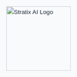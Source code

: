 <!DOCTYPE html>
<html lang="en">

<head>
    <meta charset="UTF-8">
    <meta name="viewport" content="width=device-width, initial-scale=1.0">
    <meta name="description" content="Stratix AI - Cutting-edge AI solutions for businesses">
    <title>Stratix AI | AI Solutions for Business Growth</title>
    <link rel="preconnect" href="https://fonts.googleapis.com">
    <link rel="preconnect" href="https://fonts.gstatic.com" crossorigin>
    <link href="https://fonts.googleapis.com/css2?family=Space+Grotesk:wght@300;400;500;600;700&display=swap" rel="stylesheet">
    <link rel="stylesheet" href="https://cdnjs.cloudflare.com/ajax/libs/font-awesome/6.4.0/css/all.min.css">
    <style>
        :root {
            --primary: #2563eb;
            --primary-dark: #1d4ed8;
            --dark: #1e293b;
            --light: #f8fafc;
            --gray: #94a3b8;
            --success: #10b981;
        }
        * {
            margin: 0;
            padding: 0;
            box-sizing: border-box;
        }
        body {
            font-family: 'Space Grotesk', sans-serif;
            line-height: 1.6;
            color: var(--dark);
            background-color: var(--light);
            overflow-x: hidden;
        }
        /* Splash Screen */
        #splash {
            position: fixed;
            top: 0;
            left: 0;
            width: 100%;
            height: 100%;
            background-color: var(--light);
            display: flex;
            justify-content: center;
            align-items: center;
            z-index: 9999;
            transition: opacity 1s ease;
        }
        #splash img {
            width: 150px;
            height: auto;
            animation: pulse 2s infinite;
        }
        @keyframes pulse {
            0% { transform: scale(1); }
            50% { transform: scale(1.1); }
            100% { transform: scale(1); }
        }
        /* Header */
        header {
            position: fixed;
            top: 0;
            width: 100%;
            background-color: rgba(255, 255, 255, 0.95);
            box-shadow: 0 2px 10px rgba(0, 0, 0, 0.1);
            z-index: 100;
            transition: all 0.3s ease;
        }
        header.scrolled {
            background-color: rgba(255, 255, 255, 0.98);
            box-shadow: 0 4px 15px rgba(0, 0, 0, 0.1);
        }
        nav {
            display: flex;
            justify-content: space-between;
            align-items: center;
            padding: 1rem 2rem;
            max-width: 1400px;
            margin: 0 auto;
        }
        .logo img {
            height: 40px;
            width: auto;
        }
        .nav-links {
            display: flex;
            gap: 2rem;
            align-items: center;
        }
        .nav-links a {
            text-decoration: none;
            color: var(--dark);
            font-weight: 500;
            transition: color 0.3s ease;
            position: relative;
        }
        .nav-links a:hover {
            color: var(--primary);
        }
        .nav-links a:after {
            content: '';
            position: absolute;
            width: 0;
            height: 2px;
            bottom: -5px;
            left: 0;
            background-color: var(--primary);
            transition: width 0.3s ease;
        }
        .nav-links a:hover:after {
            width: 100%;
        }
        .cta-btn {
            background-color: var(--primary);
            color: white;
            padding: 0.6rem 1.2rem;
            border-radius: 6px;
            font-weight: 600;
            transition: all 0.3s ease;
        }
        .cta-btn:hover {
            background-color: var(--primary-dark);
            transform: translateY(-2px);
        }
        #menu-toggle {
            display: none;
            background: none;
            border: none;
            font-size: 1.5rem;
            cursor: pointer;
            color: var(--dark);
        }
        /* Main Content */
        main {
            padding-top: 80px;
            max-width: 1400px;
            margin: 0 auto;
        }
        section {
            padding: 5rem 2rem;
            scroll-margin-top: 80px;
        }
        section:nth-child(even) {
            background-color: #f1f5f9;
        }
        h1, h2, h3 {
            line-height: 1.2;
            margin-bottom: 1.5rem;
        }
        h1 {
            font-size: 3.5rem;
            font-weight: 700;
        }
        h2 {
            font-size: 2.5rem;
            text-align: center;
            margin-bottom: 3rem;
            position: relative;
        }
        h2:after {
            content: '';
            position: absolute;
            width: 80px;
            height: 4px;
            background-color: var(--primary);
            bottom: -15px;
            left: 50%;
            transform: translateX(-50%);
            border-radius: 2px;
        }
        h3 {
            font-size: 1.5rem;
            color: var(--primary);
        }
        p {
            margin-bottom: 1rem;
            color: var(--gray);
        }
        /* Hero Section */
        .hero {
            min-height: 80vh;
            display: flex;
            flex-direction: column;
            justify-content: center;
            align-items: center;
            text-align: center;
            background: linear-gradient(135deg, rgba(37, 99, 235, 0.1) 0%, rgba(255, 255, 255, 1) 100%);
        }
        .hero p {
            font-size: 1.5rem;
            max-width: 700px;
            margin-bottom: 2rem;
        }
        .hero button {
            background-color: var(--primary);
            color: white;
            border: none;
            padding: 1rem 2rem;
            font-size: 1.1rem;
            border-radius: 6px;
            cursor: pointer;
            font-weight: 600;
            transition: all 0.3s ease;
        }
        .hero button:hover {
            background-color: var(--primary-dark);
            transform: translateY(-3px);
            box-shadow: 0 10px 20px rgba(37, 99, 235, 0.2);
        }
        /* Grid Layouts */
        .services-list, .industries-list {
            display: grid;
            grid-template-columns: repeat(auto-fit, minmax(300px, 1fr));
            gap: 2rem;
            margin-top: 2rem;
        }
        .services-list li, .industries-list li {
            background: white;
            padding: 2rem;
            border-radius: 10px;
            box-shadow: 0 5px 15px rgba(0, 0, 0, 0.05);
            transition: transform 0.3s ease, box-shadow 0.3s ease;
            list-style: none;
        }
        .services-list li:hover, .industries-list li:hover {
            transform: translateY(-10px);
            box-shadow: 0 15px 30px rgba(0, 0, 0, 0.1);
        }
        /* Contact Form */
        .contact-form {
            max-width: 600px;
            margin: 0 auto;
            background: white;
            padding: 2rem;
            border-radius: 10px;
            box-shadow: 0 5px 15px rgba(0, 0, 0, 0.05);
        }
        .contact-form p {
            text-align: center;
            margin-bottom: 2rem;
        }
        form {
            display: flex;
            flex-direction: column;
            gap: 1.5rem;
        }
        label {
            font-weight: 500;
            color: var(--dark);
        }
        input, textarea {
            padding: 0.8rem 1rem;
            border: 1px solid #ddd;
            border-radius: 6px;
            font-family: inherit;
            font-size: 1rem;
            transition: border-color 0.3s ease;
        }
        input:focus, textarea:focus {
            outline: none;
            border-color: var(--primary);
        }
        textarea {
            resize: vertical;
            min-height: 150px;
        }
        form button {
            background-color: var(--primary);
            color: white;
            border: none;
            padding: 1rem;
            font-size: 1rem;
            border-radius: 6px;
            cursor: pointer;
            font-weight: 600;
            transition: all 0.3s ease;
        }
        form button:hover {
            background-color: var(--primary-dark);
        }
        /* Footer */
        footer {
            text-align: center;
            padding: 2rem;
            background-color: var(--dark);
            color: white;
        }
        footer p {
            color: white;
        }
        /* Animations */
        .fade-in {
            opacity: 0;
            animation: fadeIn 1s ease forwards;
        }
        @keyframes fadeIn {
            to { opacity: 1; }
        }
        /* Mobile Styles */
        @media (max-width: 768px) {
            h1 {
                font-size: 2.5rem;
            }
            h2 {
                font-size: 2rem;
            }
            .nav-links {
                position: fixed;
                top: 80px;
                left: 0;
                width: 100%;
                background-color: white;
                flex-direction: column;
                gap: 1rem;
                padding: 2rem;
                box-shadow: 0 10px 15px rgba(0, 0, 0, 0.1);
                transform: translateY(-150%);
                transition: transform 0.3s ease;
            }
            .nav-links.show {
                transform: translateY(0);
            }
            .nav-links a {
                padding: 0.5rem 0;
            }
            #menu-toggle {
                display: block;
            }
            section {
                padding: 3rem 1.5rem;
            }
            .hero {
                min-height: 70vh;
                padding: 0 1.5rem;
            }
            .services-list, .industries-list {
                grid-template-columns: 1fr;
            }
        }
        /* Back to Top Button */
        #back-to-top {
            position: fixed;
            bottom: 2rem;
            right: 2rem;
            width: 50px;
            height: 50px;
            background-color: var(--primary);
            color: white;
            border: none;
            border-radius: 50%;
            display: flex;
            justify-content: center;
            align-items: center;
            cursor: pointer;
            opacity: 0;
            visibility: hidden;
            transition: all 0.3s ease;
            z-index: 99;
        }
        #back-to-top.visible {
            opacity: 1;
            visibility: visible;
        }
        #back-to-top:hover {
            background-color: var(--primary-dark);
            transform: translateY(-5px);
        }
    </style>
</head>
<body>
    <div id="splash">
        <img src="https://asset.cloudinary.com/dhpl09d00/e251cc600855de4f677b171c1aad74be" alt="Stratix AI Logo">
    </div>
    <header>
        <nav>
            <div class="logo">
                <img src="https://asset.cloudinary.com/dhpl09d00/e251cc600855de4f677b171c1aad74be">
            </div>
            <div class="nav-links">
                <a href="#about">About</a>
                <a href="#services">Services</a>
                <a href="#industries">Industries</a>
                <a href="#contact">Contact</a>
                <a class="cta-btn" href="#signup">Free Demo</a>
            </div>
            <button id="menu-toggle" aria-label="Toggle Navigation">☰</button>
        </nav>
    </header>
    <main>
        <section class="hero fade-in" id="hero">
            <h1>Transform Your Business with AI</h1>
            <p>Streamline operations, enhance decision-making, and drive growth with our cutting-edge AI solutions tailored to your needs.</p>
            <button onclick="window.location.href='#contact'">Book a Free Consultation</button>
        </section>
        <section id="about" class="fade-in">
            <h2>About Us</h2>
            <div class="about-content">
                <p>Stratix AI pioneers intelligent automation solutions that redefine industry standards. </p>
                <p>Our team of AI engineers combine technological excellence with practical business acumen to deliver solutions that work in the real world. We don't just implement AI - we build strategic partnerships that drive continuous innovation.</p>
                <div class="stats-grid" style="display: grid; grid-template-columns: repeat(3, 1fr); gap: 1rem; margin-top: 2rem; text-align: center;">
                    <div>
                        <h3 style="font-size: 2rem; color: var(--primary);">200+</h3>
                        <p>Clients Served</p>
                    </div>
                    <div>
                        <h3 style="font-size: 2rem; color: var(--primary);">15</h3>
                        <p>Industries</p>
                    </div>
                    <div>
                        <h3 style="font-size: 2rem; color: var(--primary);">98%</h3>
                        <p>Client Retention</p>
                    </div>
                </div>
            </div>
        </section>
        <section id="services" class="fade-in">
            <h2>Our Services</h2>
            <div class="services-list">
                <div>
                    <h3><i class="fas fa-robot" style="margin-right: 10px;"></i> AI Consulting</h3>
                    <p>Comprehensive AI strategy development and implementation roadmaps tailored to your business objectives and technical capabilities.</p>
                </div>
                <div>
                    <h3><i class="fas fa-brain" style="margin-right: 10px;"></i> Machine Learning</h3>
                    <p>Custom ML models for predictive analytics, recommendation systems, and process optimization with continuous learning capabilities.</p>
                </div>
                <div>
                    <h3><i class="fas fa-comment-dots" style="margin-right: 10px;"></i> NLP Solutions</h3>
                    <p>Advanced natural language processing for sentiment analysis, chatbots, document processing, and multilingual support.</p>
                </div>
                <div>
                    <h3><i class="fas fa-eye" style="margin-right: 10px;"></i> CRM Conversion</h3>
                    <p>Advanced instant outreach and automated followup for high conversion rates, turning cold leads into clients.</p>
                </div>
                <div>
                    <h3><i class="fas fa-puzzle-piece" style="margin-right: 10px;"></i> AI Integration</h3>
                    <p>Seamless integration with your existing systems and workflows with robust APIs and microservices architecture.</p>
                </div>
            </div>
        </section>
        <section id="industries" class="fade-in">
            <h2>Industries We Serve</h2>
            <div class="industries-list">
                <div>
                    <h3><i class="fas fa-shopping-cart" style="margin-right: 10px;"></i> E-commerce</h3>
                    <p>Personalized recommendations, dynamic pricing, fraud detection, and visual search to boost conversions and reduce churn.</p>
                </div>
                <div>
                    <h3><i class="fas fa-heartbeat" style="margin-right: 10px;"></i> Healthcare</h3>
                    <p>Diagnostic assistance, patient monitoring, drug discovery, and administrative automation to improve outcomes.</p>
                </div>
                <div>
                    <h3><i class="fas fa-chart-line" style="margin-right: 10px;"></i> Finance</h3>
                    <p>Algorithmic trading, risk assessment, fraud prevention, and personalized banking experiences.</p>
                </div>
                <div>
                    <h3><i class="fas fa-industry" style="margin-right: 10px;"></i> Manufacturing</h3>
                    <p>Predictive maintenance, quality control, supply chain optimization, and autonomous robotics.</p>
                </div>
                <div>
                    <h3><i class="fas fa-bullseye" style="margin-right: 10px;"></i> Marketing</h3>
                    <p>Customer segmentation, campaign optimization, content generation, and sentiment analysis.</p>
                </div>
                <div>
                    <h3><i class="fas fa-wifi" style="margin-right: 10px;"></i> Technology</h3>
                    <p>AI-powered SaaS solutions, developer tools, and infrastructure optimization for tech companies.</p>
                </div>
            </div>
        </section>
        <section id="contact" class="fade-in">
            <h2>Ready to Transform Your Business?</h2>
            <div class="contact-form">
                <p>Get in touch with our AI experts for a free consultation and discover how we can help you achieve your goals.</p>
                <form id="contactForm" action="#" method="POST">
                    <div style="display: grid; grid-template-columns: 1fr 1fr; gap: 1rem;">
                        <div>
                            <label for="name">Name*</label>
                            <input type="text" id="name" name="name" required>
                        </div>
                        <div>
                            <label for="email">Email*</label>
                            <input type="email" id="email" name="email" required>
                        </div>
                    </div>
                    <div>
                        <label for="company">Company</label>
                        <input type="text" id="company" name="company">
                    </div>
                    <div>
                        <label for="service">Service of Interest</label>
                        <select id="service" name="service">
                            <option value="">Select a service</option>
                            <option value="consulting">AI Consulting</option>
                            <option value="ml">Machine Learning</option>
                            <option value="nlp">NLP Solutions</option>
                            <option value="vision">Computer Vision</option>
                            <option value="data">Data Solutions</option>
                            <option value="integration">AI Integration</option>
                        </select>
                    </div>
                    <div>
                        <label for="message">How can we help you?*</label>
                        <textarea ia="message" name="message" rows="5" required></textarea>
                    </div>
                    <button type="submit">Send Message <i class="fas fa-paper-plane" style="margin-left: 8px;"></i></button>
                </form>
            </div>
        </section>
    </main>
    <footer>
        <div style="max-width: 1200px; margin: 0 auto; display: grid; grid-template-columns: repeat(auto-fit, minmax(200px, 1fr)); gap: 2rem; text-align: left; padding-bottom: 2rem;">
            <div>
                <img src="https://asset.cloudinary.com/dhpl09d00/e251cc600855de4f677b171c1aad74be" alt="Stratix AI Logo" style="height: 40px; margin-bottom: 1rem; filter: brightness(0) invert(1);">
                <p>Innovative AI solutions for forward-thinking businesses.</p>
            </div>
            <div>
                <h3 style="color: white; margin-bottom: 1rem;">Quick Links</h3>
                <ul style="list-style: none;">
                    <li style="margin-bottom: 0.5rem;"><a href="#about" style="color: white; text-decoration: none;">About Us</a></li>
                    <li style="margin-bottom: 0.5rem;"><a href="#services" style="color: white; text-decoration: none;">Services</a></li>
                    <li style="margin-bottom: 0.5rem;"><a href="#industries" style="color: white; text-decoration: none;">Industries</a></li>
                    <li style="margin-bottom: 0.5rem;"><a href="#contact" style="color: white; text-decoration: none;">Contact</a></li>
                </ul>
            </div>
            <div>
                <h3 style="color: white; margin-bottom: 1rem;">Contact Info</h3>
                <p><i class="fas fa-map-marker-alt" style="margin-right: 10px;"></i> 123 AI Avenue, Tech City</p>
                <p><i class="fas fa-phone" style="margin-right: 10px;"></i> (555) 123-4567</p>
                <p><i class="fas fa-envelope" style="margin-right: 10px;"></i> info@stratixai.com</p>
            </div>
        </div>
        <div style="border-top: 1px solid rgba(255, 255, 255, 0.1); padding-top: 1.5rem;">
            <p>&copy; 2025 Stratix AI. All rights reserved. | <a href="#" style="color: white; text-decoration: none;">Privacy Policy</a> | <a href="#" style="color: white; text-decoration: none;">Terms of Service</a></p>
        </div>
    </footer>
    <button id="back-to-top" aria-label="Back to top">↑</button>
    <script>
        document.addEventListener('DOMContentLoaded', () => {
            // Splash screen
            const splash = document.getElementById('splash');
            setTimeout(() => {
                splash.style.opacity = '0';
                setTimeout(() => splash.style.display = 'none', 1000);
            }, 2000);
            // Mobile menu toggle
            const menuToggle = document.getElementById('menu-toggle');
            const navLinks = document.querySelector('.nav-links');
            menuToggle.addEventListener('click', () => {
                navLinks.classList.toggle('show');
                menuToggle.innerHTML = navLinks.classList.contains('show') ? '✕' : '☰';
            });
            // Close mobile menu when clicking a link
            document.querySelectorAll('.nav-links a').forEach(link => {
                link.addEventListener('click', () => {
                    navLinks.classList.remove('show');
                    menuToggle.innerHTML = '☰';
                });
            });
            // Header scroll effect
            const header = document.querySelector('header');
            window.addEventListener('scroll', () => {
                if (window.scrollY > 50) {
                    header.classList.add('scrolled');
                } else {
                    header.classList.remove('scrolled');
                }
            });
            // Back to top button
            const backToTop = document.getElementById('back-to-top');
            window.addEventListener('scroll', () => {
                if (window.scrollY > 300) {
                    backToTop.classList.add('visible');
                } else {
                    backToTop.classList.remove('visible');
                }
            });
            backToTop.addEventListener('click', () => {
                window.scrollTo({
                    top: 0,
                    behavior: 'smooth'
                });
            });
            // Form submission
            const contactForm = document.getElementById('contactForm');
            contactForm.addEventListener('submit', (e) => {
                e.preventDefault();
                // Here you would typically send the form data to your server
                alert('Thank you for your message! We will get back to you soon.');
                contactForm.reset();
            });
            // Animate elements when they come into view
            const fadeEls = document.querySelectorAll('.fade-in');
            const observer = new IntersectionObserver((entries) => {
                entries.forEach(entry => {
                    if (entry.isIntersecting) {
                        entry.target.style.animation = `fadeIn 1s ease forwards`;
                        observer.unobserve(entry.target);
                    }
                });
            }, { threshold: 0.1 });
            fadeEls.forEach(el => observer.observe(el));
        });
    </script>
</body>

</html>

